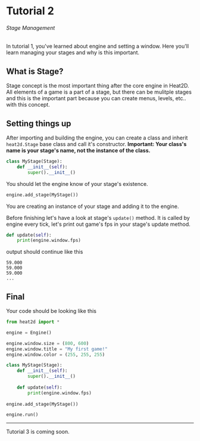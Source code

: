 # Tutorial 2
###### Stage Management
In tutorial 1, you've learned about engine and setting a window. Here you'll learn managing your stages and why is this important.

## What is Stage?
Stage concept is the most important thing after the core engine in Heat2D. All elements of a game is a part of a stage, but there can be mulitple stages and this is the important part because you can create menus, levels, etc.. with this concept.

## Setting things up
After importing and building the engine, you can create a class and inherit `heat2d.Stage` base class and call it's constructor. **Important: Your class's name is your stage's name, not the instance of the class.**
```py
class MyStage(Stage):
    def __init__(self):
        super().__init__()
```

You should let the engine know of your stage's existence.
```py
engine.add_stage(MyStage())
```
You are creating an instance of your stage and adding it to the engine.

Before finishing let's have a look at stage's `update()` method. It is called by engine every tick, let's print out game's fps in your stage's update method.
```py
def update(self):
    print(engine.window.fps)
```
output should continue like this
```
59.000
59.000
59.000
...
```
## Final
Your code should be looking like this
```py
from heat2d import *

engine = Engine()

engine.window.size = (800, 600)
engine.window.title = "My first game!"
engine.window.color = (255, 255, 255)

class MyStage(Stage):
    def __init__(self):
        super().__init__()
        
    def update(self):
        print(engine.window.fps)
        
engine.add_stage(MyStage())

engine.run()
```

---

Tutorial 3 is coming soon.
